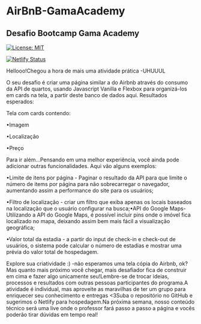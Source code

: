 # AirBnB-GamaAcademy
## Desafio Bootcamp Gama Academy

[![License: MIT](https://img.shields.io/badge/License-MIT-yellow.svg)](https://opensource.org/licenses/MIT)

[![Netlify Status](https://api.netlify.com/api/v1/badges/89ebee94-e522-4ba6-b5c0-c65fcc3a84f3/deploy-status)](https://app.netlify.com/sites/outhome-camila-isabela/deploys)

Hellooo!Chegou a hora de mais uma atividade prática -UHUUUL

O seu desafio é criar uma página similar a do Airbnb através do consumo da API de quartos, usando Javascript Vanilla e Flexbox para organizá-los em cards na tela, a partir deste banco de dados aqui. Resultados esperados:

Tela com cards contendo:

•Imagem

•Localização

•Preço

Para ir além...Pensando em uma melhor experiência, você ainda pode adicionar outras funcionalidades. Aqui vão alguns exemplos:

•Limite de itens por página - Paginar o resultado da API para que limite o número de items por página para não sobrecarregar o navegador, aumentando assim a performance do site para os usuários;

•Filtro de localização - criar um filtro que exiba apenas os locais baseados na localização que o usuário configurar na busca;•API do Google Maps-Utilizando a API do Google Maps, é possível incluir pins onde o imóvel fica localizado no mapa, deixando assim bem mais fácil a visualização geográfica;

•Valor total da estadia - a partir do input de check-in e check-out de usuários, o sistema pode calcular o número de estadias e mostrar uma prévia do valor total de hospedagem.

Explore sua criatividade :) -não esperamos uma tela cópia do Airbnb, ok? Mas quanto mais próximo você chegar, mais desafiador fica de construir em cima e fazer algo unicamente seu!Lembre-se de trocar ideias, processos e resultados com outras pessoas participantes do programa.A atividade é individual, mas aproveite as maravilhas de ter um grupo para enriquecer seu conhecimento e entregas <3Suba o repositório no GitHub e sugerimos o Netlify para hospedagem.Na próxima semana, nosso conteúdo técnico será uma live onde o professor fará passo a passo a página e vocês poderão tirar dúvidas em tempo real!

